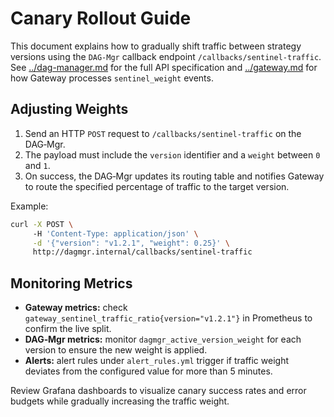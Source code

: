 # Canary Rollout Guide

This document explains how to gradually shift traffic between strategy versions using the `DAG‑Mgr` callback endpoint `/callbacks/sentinel-traffic`. See [../dag-manager.md](../dag-manager.md) for the full API specification and [../gateway.md](../gateway.md) for how Gateway processes `sentinel_weight` events.

## Adjusting Weights

1. Send an HTTP `POST` request to `/callbacks/sentinel-traffic` on the DAG‑Mgr.
2. The payload must include the `version` identifier and a `weight` between `0` and `1`.
3. On success, the DAG‑Mgr updates its routing table and notifies Gateway to route the specified percentage of traffic to the target version.

Example:

```bash
curl -X POST \ 
     -H 'Content-Type: application/json' \
     -d '{"version": "v1.2.1", "weight": 0.25}' \
     http://dagmgr.internal/callbacks/sentinel-traffic
```

## Monitoring Metrics

* **Gateway metrics:** check `gateway_sentinel_traffic_ratio{version="v1.2.1"}` in Prometheus to confirm the live split.
* **DAG‑Mgr metrics:** monitor `dagmgr_active_version_weight` for each version to ensure the new weight is applied.
* **Alerts:** alert rules under `alert_rules.yml` trigger if traffic weight deviates from the configured value for more than 5 minutes.

Review Grafana dashboards to visualize canary success rates and error budgets while gradually increasing the traffic weight.
